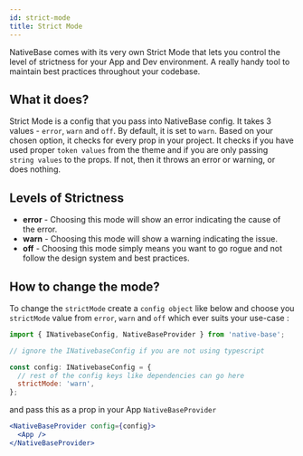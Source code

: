 ```yaml
---
id: strict-mode
title: Strict Mode
---
```


NativeBase comes with its very own Strict Mode that lets you control the level of strictness for your App and Dev environment. A really handy tool to maintain best practices throughout your codebase.

## What it does?

Strict Mode is a config that you pass into NativeBase config. It takes 3 values - `error`, `warn` and `off`. By default, it is set to `warn`. Based on your chosen option, it checks for every prop in your project. It checks if you have used proper `token values` from the theme and if you are only passing `string values` to the props. If not, then it throws an error or warning, or does nothing.
## Levels of Strictness

- **error** - Choosing this mode will show an error indicating the cause of the error.
- **warn** - Choosing this mode will show a warning indicating the issue.
- **off** - Choosing this mode simply means you want to go rogue and not follow the design system and best practices.

## How to change the mode?

To change the `strictMode` create a `config object` like below and choose you `strictMode` value from `error`, `warn` and `off` which ever suits your use-case :

```jsx
import { INativebaseConfig, NativeBaseProvider } from 'native-base';

// ignore the INativebaseConfig if you are not using typescript

const config: INativebaseConfig = {
  // rest of the config keys like dependencies can go here
  strictMode: 'warn',
};
```

and pass this as a prop in your App `NativeBaseProvider`

```jsx
<NativeBaseProvider config={config}>
  <App />
</NativeBaseProvider>
```
